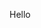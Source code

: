 Hello
<p><img align="center" src="https://github-readme-stats.vercel.app/api/top-langs?username=Jasn57&show_icons=true&locale=en&layout=compact" alt="" /></p>
